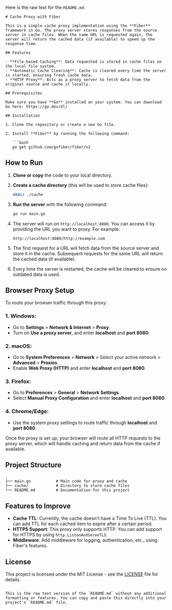 Here is the raw text for the `README.md`:

```
# Cache Proxy with Fiber

This is a simple cache proxy implementation using the **Fiber** framework in Go. The proxy server stores responses from the source server in cache files. When the same URL is requested again, the server will return the cached data (if available) to speed up the response time.

## Features

- **File-based Caching**: Data requested is stored in cache files on the local file system.
- **Automatic Cache Clearing**: Cache is cleared every time the server is started, ensuring fresh cache data.
- **HTTP Proxy**: Acts as a proxy server to fetch data from the original source and cache it locally.

## Prerequisites

Make sure you have **Go** installed on your system. You can download Go here: https://go.dev/dl/

## Installation

1. Clone the repository or create a new Go file.
   
2. Install **Fiber** by running the following command:

   ```bash
   go get github.com/gofiber/fiber/v2
   ```

## How to Run

1. **Clone or copy** the code to your local directory.
2. **Create a cache directory** (this will be used to store cache files):

   ```bash
   mkdir ./cache
   ```

3. **Run the server** with the following command:

   ```bash
   go run main.go
   ```

4. The server will run on `http://localhost:8080`. You can access it by providing the URL you want to proxy. For example:

   ```
   http://localhost:8080/http://example.com
   ```

5. The first request for a URL will fetch data from the source server and store it in the cache. Subsequent requests for the same URL will return the cached data (if available).

6. Every time the server is restarted, the cache will be cleared to ensure no outdated data is used.

## Browser Proxy Setup

To route your browser traffic through this proxy:

### 1. **Windows**:
   - Go to **Settings** > **Network & Internet** > **Proxy**.
   - Turn on **Use a proxy server**, and enter **localhost** and **port 8080**.

### 2. **macOS**:
   - Go to **System Preferences** > **Network** > Select your active network > **Advanced** > **Proxies**.
   - Enable **Web Proxy (HTTP)** and enter **localhost** and **port 8080**.

### 3. **Firefox**:
   - Go to **Preferences** > **General** > **Network Settings**.
   - Select **Manual Proxy Configuration** and enter **localhost** and **port 8080**.

### 4. **Chrome/Edge**:
   - Use the system proxy settings to route traffic through **localhost** and **port 8080**.

Once the proxy is set up, your browser will route all HTTP requests to the proxy server, which will handle caching and return data from the cache if available.

## Project Structure

```
.
├── main.go           # Main code for proxy and cache
├── cache/            # Directory to store cache files
└── README.md         # Documentation for this project
```

## Features to Improve

- **Cache TTL**: Currently, the cache doesn't have a Time To Live (TTL). You can add TTL for each cached item to expire after a certain period.
- **HTTPS Support**: This proxy only supports HTTP. You can add support for HTTPS by using `http.ListenAndServeTLS`.
- **Middleware**: Add middleware for logging, authentication, etc., using Fiber's features.

## License

This project is licensed under the MIT License - see the [LICENSE](LICENSE) file for details.
```

This is the raw text version of the `README.md` without any additional formatting or features. You can copy and paste this directly into your project's `README.md` file.